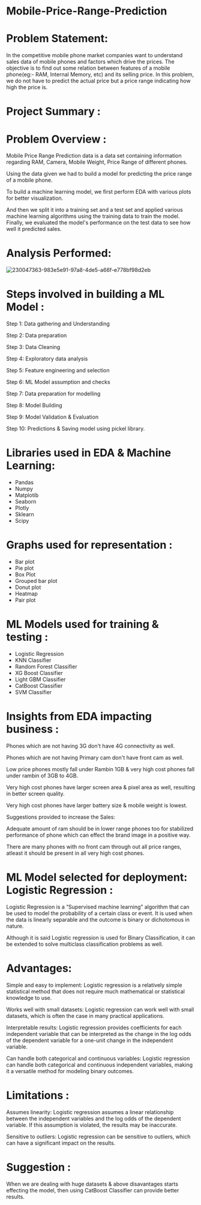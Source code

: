 # Mobile-Price-Range-Prediction

# Problem Statement:

In the competitive mobile phone market companies want to understand sales data of mobile phones and factors which drive the prices. The objective is to find out some relation between features of a mobile phone(eg:- RAM, Internal Memory, etc) and its selling price. In this problem, we do not have to predict the actual price but a price range indicating how high the price is.

# Project Summary :

# Problem Overview :

Mobile Price Range Prediction data is a data set containing information regarding RAM, Camera, Mobile Weight, Price Range of different phones.

Using the data given we had to build a model for predicting the price range of a mobile phone.

To build a machine learning model, we first perform EDA with various plots for better visualization.

And then we split it into a training set and a test set and applied various machine learning algorithms using the training data to train the model. Finally, we evaluated the model's performance on the test data to see how well it predicted sales.

# Analysis Performed:

![230047363-983e5e91-97a8-4de5-a66f-e778bf98d2eb](https://user-images.githubusercontent.com/122456255/234090846-627d360c-8064-4cd3-ad75-1aef98d78faf.png)





# Steps involved in building a ML Model :

Step 1: Data gathering and Understanding

Step 2: Data preparation

Step 3: Data Cleaning

Step 4: Exploratory data analysis

Step 5: Feature engineering and selection

Step 6: ML Model assumption and checks

Step 7: Data preparation for modelling

Step 8: Model Building

Step 9: Model Validation & Evaluation

Step 10: Predictions & Saving model using pickel library.

# Libraries used in EDA & Machine Learning:

* Pandas
* Numpy
* Matplotib
* Seaborn
* Plotly
* Sklearn
* Scipy


# Graphs used for representation :

* Bar plot
* Pie plot
* Box Plot
* Grouped bar plot
* Donut plot
* Heatmap
* Pair plot


# ML Models used for training & testing :

* Logistic Regression
* KNN Classifier
* Random Forest Classifier
* XG Boost Classifier
* Light GBM Classifier
* CatBoost Classifier
* SVM Classifier


# Insights from EDA impacting business :

Phones which are not having 3G don't have 4G connectivity as well.

Phones which are not having Primary cam don't have front cam as well.

Low price phones mostly fall under Rambin 1GB & very high cost phones fall under rambin of 3GB to 4GB.

Very high cost phones have larger screen area & pixel area as well, resulting in better screen quality.

Very high cost phones have larger battery size & mobile weight is lowest.

Suggestions provided to increase the Sales:

Adequate amount of ram should be in lower range phones too for stabilized performance of phone which can effect the brand image in a positive way.

There are many phones with no front cam through out all price ranges, atleast it should be present in all very high cost phones.

# ML Model selected for deployment: Logistic Regression :

Logistic Regression is a “Supervised machine learning” algorithm that can be used to model the probability of a certain class or event. It is used when the data is linearly separable and the outcome is binary or dichotomous in nature.

Although it is said Logistic regression is used for Binary Classification, it can be extended to solve multiclass classification problems as well.

# Advantages:

Simple and easy to implement: Logistic regression is a relatively simple statistical method that does not require much mathematical or statistical knowledge to use.

Works well with small datasets: Logistic regression can work well with small datasets, which is often the case in many practical applications.

Interpretable results: Logistic regression provides coefficients for each independent variable that can be interpreted as the change in the log odds of the dependent variable for a one-unit change in the independent variable.

Can handle both categorical and continuous variables: Logistic regression can handle both categorical and continuous independent variables, making it a versatile method for modeling binary outcomes.

# Limitations :

Assumes linearity: Logistic regression assumes a linear relationship between the independent variables and the log odds of the dependent variable. If this assumption is violated, the results may be inaccurate.

Sensitive to outliers: Logistic regression can be sensitive to outliers, which can have a significant impact on the results.

# Suggestion :

When we are dealing with huge datasets & above disavantages starts effecting the model, then using CatBoost Classifier can provide better results.
